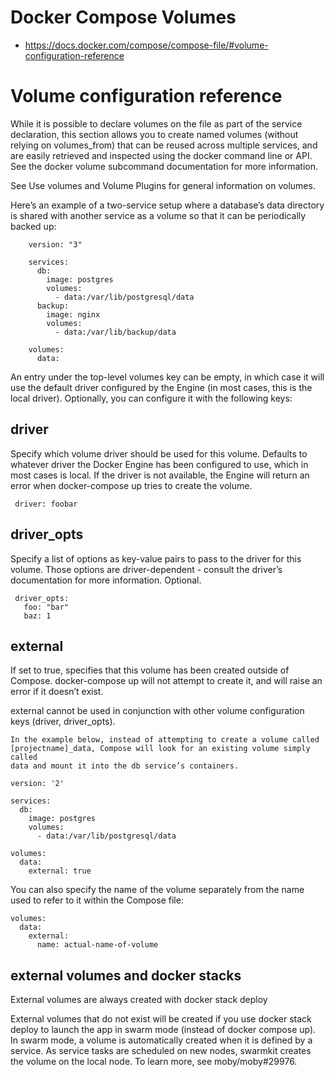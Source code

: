 
# Docker Compose Volumes

- https://docs.docker.com/compose/compose-file/#volume-configuration-reference

# Volume configuration reference

While it is possible to declare volumes on the file as part of the service
declaration, this section allows you to create named volumes (without relying
on volumes_from) that can be reused across multiple services, and are easily
retrieved and inspected using the docker command line or API. See the docker
volume subcommand documentation for more information.

See Use volumes and Volume Plugins for general information on volumes.

Here’s an example of a two-service setup where a database’s data directory is
shared with another service as a volume so that it can be periodically backed
up:

```
	version: "3"

	services:
	  db:
	    image: postgres
	    volumes:
	      - data:/var/lib/postgresql/data
	  backup:
	    image: nginx
	    volumes:
	      - data:/var/lib/backup/data

	volumes:
	  data:
```

An entry under the top-level volumes key can be empty, in which case it will
use the default driver configured by the Engine (in most cases, this is the
local driver). Optionally, you can configure it with the following keys:

## driver

Specify which volume driver should be used for this volume. Defaults to
whatever driver the Docker Engine has been configured to use, which in most
cases is local. If the driver is not available, the Engine will return an
error when docker-compose up tries to create the volume.

	 driver: foobar

## driver_opts

Specify a list of options as key-value pairs to pass to the driver for this
volume. Those options are driver-dependent - consult the driver’s
documentation for more information. Optional.

	 driver_opts:
	   foo: "bar"
	   baz: 1

## external

If set to true, specifies that this volume has been created outside of
Compose. docker-compose up will not attempt to create it, and will raise an
error if it doesn’t exist.

external cannot be used in conjunction with other volume configuration keys
(driver, driver_opts).

	In the example below, instead of attempting to create a volume called
	[projectname]_data, Compose will look for an existing volume simply called
	data and mount it into the db service’s containers.

```
version: '2'

services:
  db:
    image: postgres
    volumes:
      - data:/var/lib/postgresql/data

volumes:
  data:
    external: true
```

You can also specify the name of the volume separately from the name used to
refer to it within the Compose file:

```
volumes:
  data:
    external:
      name: actual-name-of-volume
```


## external volumes and docker stacks


External volumes are always created with docker stack deploy

External volumes that do not exist will be created if you use docker stack
deploy to launch the app in swarm mode (instead of docker compose up). In
swarm mode, a volume is automatically created when it is defined by a service.
As service tasks are scheduled on new nodes, swarmkit creates the volume on
the local node. To learn more, see moby/moby#29976.





